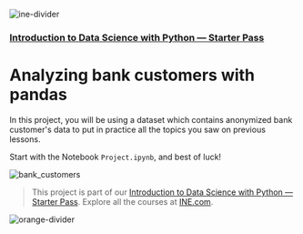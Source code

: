 ![ine-divider](https://user-images.githubusercontent.com/7065401/92672068-398e8080-f2ee-11ea-82d6-ad53f7feb5c0.png)

### [Introduction to Data Science with Python — Starter Pass](https://my.ine.com/path/5c85bfd2-e900-4f3c-aebb-bdc8e096270f)

# Analyzing bank customers with pandas

In this project, you will be using a dataset which contains anonymized bank customer's data to put in practice all the topics you saw on previous lessons.

Start with the Notebook `Project.ipynb`, and best of luck!

![bank_customers](https://user-images.githubusercontent.com/7065401/103784823-2af47380-5019-11eb-8054-d766d392d6ff.png)

> This project is part of our [Introduction to Data Science with Python — Starter Pass](https://my.ine.com/path/5c85bfd2-e900-4f3c-aebb-bdc8e096270f). Explore all the courses at [INE.com](https://ine.com/).

![orange-divider](https://user-images.githubusercontent.com/7065401/92672455-187a5f80-f2ef-11ea-890c-40be9474f7b7.png)

